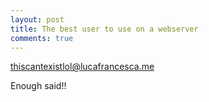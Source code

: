 ```yaml
---
layout: post
title: The best user to use on a webserver
comments: true
---
```


 thiscantexistlol@lucafrancesca.me 

 Enough said!!

